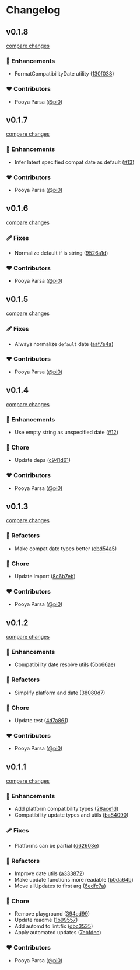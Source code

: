 # Changelog


## v0.1.8

[compare changes](https://github.com/unjs/compatx/compare/v0.1.7...v0.1.8)

### 🚀 Enhancements

- FormatCompatibilityDate utility ([130f038](https://github.com/unjs/compatx/commit/130f038))

### ❤️ Contributors

- Pooya Parsa ([@pi0](http://github.com/pi0))

## v0.1.7

[compare changes](https://github.com/unjs/compatx/compare/v0.1.6...v0.1.7)

### 🚀 Enhancements

- Infer latest specified compat date as default ([#13](https://github.com/unjs/compatx/pull/13))

### ❤️ Contributors

- Pooya Parsa ([@pi0](http://github.com/pi0))

## v0.1.6

[compare changes](https://github.com/unjs/compatx/compare/v0.1.5...v0.1.6)

### 🩹 Fixes

- Normalize default if is string ([9526a1d](https://github.com/unjs/compatx/commit/9526a1d))

### ❤️ Contributors

- Pooya Parsa ([@pi0](http://github.com/pi0))

## v0.1.5

[compare changes](https://github.com/unjs/compatx/compare/v0.1.4...v0.1.5)

### 🩹 Fixes

- Always normalize `default` date ([aaf7e4a](https://github.com/unjs/compatx/commit/aaf7e4a))

### ❤️ Contributors

- Pooya Parsa ([@pi0](http://github.com/pi0))

## v0.1.4

[compare changes](https://github.com/unjs/compatx/compare/v0.1.3...v0.1.4)

### 🚀 Enhancements

- Use empty string as unspecified date ([#12](https://github.com/unjs/compatx/pull/12))

### 🏡 Chore

- Update deps ([c941d61](https://github.com/unjs/compatx/commit/c941d61))

### ❤️ Contributors

- Pooya Parsa ([@pi0](http://github.com/pi0))

## v0.1.3

[compare changes](https://github.com/unjs/compatx/compare/v0.1.2...v0.1.3)

### 💅 Refactors

- Make compat date types better ([ebd54a5](https://github.com/unjs/compatx/commit/ebd54a5))

### 🏡 Chore

- Update import ([8c6b7eb](https://github.com/unjs/compatx/commit/8c6b7eb))

### ❤️ Contributors

- Pooya Parsa ([@pi0](http://github.com/pi0))

## v0.1.2

[compare changes](https://github.com/unjs/compatx/compare/v0.1.1...v0.1.2)

### 🚀 Enhancements

- Compatibility date resolve utils ([5bb66ae](https://github.com/unjs/compatx/commit/5bb66ae))

### 💅 Refactors

- Simplify platform and date ([38080d7](https://github.com/unjs/compatx/commit/38080d7))

### 🏡 Chore

- Update test ([4d7a861](https://github.com/unjs/compatx/commit/4d7a861))

### ❤️ Contributors

- Pooya Parsa ([@pi0](http://github.com/pi0))

## v0.1.1

[compare changes](https://github.com/unjs/compatx/compare/v0.1.0...v0.1.1)

### 🚀 Enhancements

- Add platform compatibility types ([28ace1d](https://github.com/unjs/compatx/commit/28ace1d))
- Compatibility update types and utils ([ba84090](https://github.com/unjs/compatx/commit/ba84090))

### 🩹 Fixes

- Platforms can be partial ([d62603e](https://github.com/unjs/compatx/commit/d62603e))

### 💅 Refactors

- Improve date utils ([a333872](https://github.com/unjs/compatx/commit/a333872))
- Make update functions more readable ([b0da64b](https://github.com/unjs/compatx/commit/b0da64b))
- Move allUpdates to first arg ([6edfc7a](https://github.com/unjs/compatx/commit/6edfc7a))

### 🏡 Chore

- Remove playground ([394cd99](https://github.com/unjs/compatx/commit/394cd99))
- Update readme ([1b99557](https://github.com/unjs/compatx/commit/1b99557))
- Add automd to lint:fix ([dbc3535](https://github.com/unjs/compatx/commit/dbc3535))
- Apply automated updates ([7ebfdec](https://github.com/unjs/compatx/commit/7ebfdec))

### ❤️ Contributors

- Pooya Parsa ([@pi0](http://github.com/pi0))

